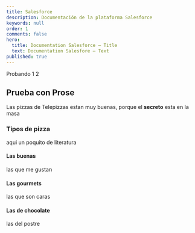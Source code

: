 ```yaml
---
title: Salesforce
description: Documentación de la plataforma Salesforce
keywords: null
order: 1
comments: false
hero:
  title: Documentation Salesforce — Title
  text: Documentation Salesfore — Text
published: true
---
```


Probando 1 2

## Prueba con Prose

Las pizzas de Telepizzas estan muy buenas,
porque el **secreto** esta en la masa

### Tipos de pizza

aqui un poquito de literatura

#### Las buenas

las que me gustan

#### Las gourmets

las que son caras

#### Las de chocolate

las del postre





